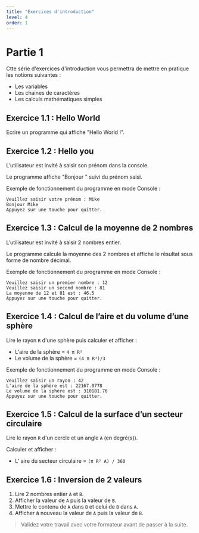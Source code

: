 ```yaml
---
title: "Exercices d'introduction"
level: 4
order: 1
---
```


# Partie 1 

Ctte série d'exercices d'introduction vous permettra de mettre en pratique les notions suivantes : 
- Les variables
- Les chaines de caractères
- Les calculs mathématiques simples 

## Exercice 1.1 : Hello World

Ecrire un programme qui affiche "Hello World !".

## Exercice 1.2 : Hello you

L’utilisateur est invité à saisir son prénom dans la console.

Le programme affiche "Bonjour " suivi du prénom saisi.

Exemple de fonctionnement du programme en mode Console :

```
Veuillez saisir votre prénom : Mike 
Bonjour Mike
Appuyez sur une touche pour quitter.
```

## Exercice 1.3 : Calcul de la moyenne de 2 nombres

L’utilisateur est invité à saisir 2 nombres entier.

Le programme calcule la moyenne des 2 nombres et affiche le résultat sous forme de nombre décimal.

Exemple de fonctionnement du programme en mode Console :

```
Veuillez saisir un premier nombre : 12 
Veuillez saisir un second nombre : 81
La moyenne de 12 et 81 est : 46.5
Appuyez sur une touche pour quitter.
```

## Exercice 1.4 : Calcul de l’aire et du volume d’une sphère

Lire le rayon `R` d'une sphère puis calculer et afficher :
- L'aire de la sphère = `4 π R²`
- Le volume de la sphère = `(4 π R³)/3`

Exemple de fonctionnement du programme en mode Console :

```
Veuillez saisir un rayon : 42 
L'aire de la sphère est : 22167.0778
Le volume de la sphère est : 310181.76
Appuyez sur une touche pour quitter.
```

## Exercice 1.5 : Calcul de la surface d’un secteur circulaire

Lire le rayon `R` d'un cercle et un angle `A` (en degré(s)). 

Calculer et afficher :
- L’ aire du secteur circulaire =   `(π R² A) / 360`


## Exercice 1.6 : Inversion de 2 valeurs

1. Lire 2 nombres entier `A` et `B`. 
2. Afficher la valeur de `A` puis la valeur de `B`.
3. Mettre le contenu de `A` dans `B` et celui de `B` dans `A`.
4. Afficher à nouveau la valeur de `A` puis la valeur de `B`.

> Validez votre travail avec votre formateur avant de passer à la suite.
